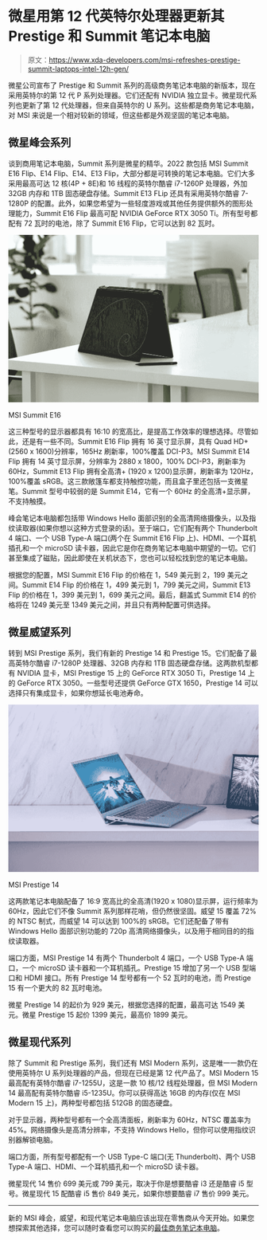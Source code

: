 # 微星用第 12 代英特尔处理器更新其 Prestige 和 Summit 笔记本电脑

> 原文：<https://www.xda-developers.com/msi-refreshes-prestige-summit-laptops-intel-12h-gen/>

微星公司宣布了 Prestige 和 Summit 系列的高级商务笔记本电脑的新版本，现在采用英特尔的第 12 代 P 系列处理器。它们还配有 NVIDIA 独立显卡。微星现代系列也更新了第 12 代处理器，但来自英特尔的 U 系列。这些都是商务笔记本电脑，对 MSI 来说是一个相对较新的领域，但这些都是外观坚固的笔记本电脑。

## 微星峰会系列

谈到商用笔记本电脑，Summit 系列是微星的精华。2022 款包括 MSI Summit E16 Flip、E14 Flip、E14、E13 Flip，大部分都是可转换的笔记本电脑。它们大多采用最高可达 12 核(4P + 8E)和 16 线程的英特尔酷睿 i7-1260P 处理器，外加 32GB 内存和 1TB 固态硬盘存储。Summit E13 FLip 还具有采用英特尔酷睿 7-1280P 的配置。此外，如果您希望为一些轻度游戏或其他任务提供额外的图形处理能力，Summit E16 Flip 最高可配 NVIDIA GeForce RTX 3050 Ti。所有型号都配有 72 瓦时的电池，除了 Summit E16 Flip，它可以达到 82 瓦时。

 <picture>![MSI Summit E16 Flip laptop in tent mode on a desk](img/0662d0cd90f94d872205a8dc59cfc34a.png)</picture> 

MSI Summit E16

这三种型号的显示器都具有 16:10 的宽高比，是提高工作效率的理想选择。尽管如此，还是有一些不同。Summit E16 Flip 拥有 16 英寸显示屏，具有 Quad HD+ (2560 x 1600)分辨率，165Hz 刷新率，100%覆盖 DCI-P3。MSI Summit E14 Flip 拥有 14 英寸显示屏，分辨率为 2880 x 1800，100% DCI-P3，刷新率为 60Hz，Summit E13 Flip 拥有全高清+ (1920 x 1200)显示屏，刷新率为 120Hz，100%覆盖 sRGB。这三款敞篷车都支持触控功能，而且盒子里还包括一支微星笔。Summit 型号中较弱的是 Summit E14，它有一个 60Hz 的全高清+显示屏，不支持触摸。

峰会笔记本电脑都包括带 Windows Hello 面部识别的全高清网络摄像头，以及指纹读取器(如果你想以这种方式登录的话)。至于端口，它们配有两个 Thunderbolt 4 端口、一个 USB Type-A 端口(两个在 Summit E16 Flip 上)、HDMI、一个耳机插孔和一个 microSD 读卡器，因此它是你在商务笔记本电脑中期望的一切。它们甚至集成了磁贴，因此即使在关机状态下，您也可以轻松找到您的笔记本电脑。

根据您的配置，MSI Summit E16 Flip 的价格在 1，549 美元到 2，199 美元之间。Summit E14 Flip 的价格在 1，499 美元到 1，799 美元之间，Summit E13 Flip 的价格在 1，399 美元到 1，699 美元之间。最后，翻盖式 Summit E14 的价格将在 1249 美元至 1349 美元之间，并且只有两种配置可供选择。

## 微星威望系列

转到 MSI Prestige 系列，我们有新的 Prestige 14 和 Prestige 15。它们配备了最高英特尔酷睿 i7-1280P 处理器、32GB 内存和 1TB 固态硬盘存储。这两款机型都有 NVIDIA 显卡，MSI Prestige 15 上的 GeForce RTX 3050 Ti，Prestige 14 上的 GeForce RTX 3050。一些型号还提供 GeForce GTX 1650，Prestige 14 可以选择只有集成显卡，如果你想延长电池寿命。

 <picture>![MSI Presting laptop in Bluestone color on a desk and seen from the side](img/9ccc835325a996d262de8ef62f8186da.png)</picture> 

MSI Prestige 14

这两款笔记本电脑配备了 16:9 宽高比的全高清(1920 x 1080)显示屏，运行频率为 60Hz，因此它们不像 Summit 系列那样花哨，但仍然很坚固。威望 15 覆盖 72%的 NTSC 制式，而威望 14 可以达到 100%的 sRGB。它们还配备了带有 Windows Hello 面部识别功能的 720p 高清网络摄像头，以及用于相同目的的指纹读取器。

端口方面，MSI Prestige 14 有两个 Thunderbolt 4 端口，一个 USB Type-A 端口，一个 microSD 读卡器和一个耳机插孔。Prestige 15 增加了另一个 USB 型端口和 HDMI 接口。所有 Prestige 14 型号都有一个 52 瓦时的电池，而 Prestige 15 有一个更大的 82 瓦时电池。

微星 Prestige 14 的起价为 929 美元，根据您选择的配置，最高可达 1549 美元。微星 Prestige 15 起价 1399 美元，最高价 1899 美元。

## 微星现代系列

除了 Summit 和 Prestige 系列，我们还有 MSI Modern 系列，这是唯一一款仍在使用英特尔 U 系列处理器的产品，但现在已经是第 12 代产品了。MSI Modern 15 最高配有英特尔酷睿 i7-1255U，这是一款 10 核/12 线程处理器，但 MSI Modern 14 最高配有英特尔酷睿 i5-1235U。你可以获得高达 16GB 的内存(仅在 MSI Modern 15 上)，两种型号都包括 512GB 的固态硬盘。

对于显示器，两种型号都有一个全高清面板，刷新率为 60Hz，NTSC 覆盖率为 45%。网络摄像头是高清分辨率，不支持 Windows Hello，但你可以使用指纹识别器解锁电脑。

端口方面，所有型号都配有一个 USB Type-C 端口(无 Thunderbolt)、两个 USB Type-A 端口、HDMI、一个耳机插孔和一个 microSD 读卡器。

微星现代 14 售价 699 美元或 799 美元，取决于你是想要酷睿 i3 还是酷睿 i5 型号。微星现代 15 配酷睿 i5 售价 849 美元，如果你想要酷睿 i7 售价 999 美元。

* * *

新的 MSI 峰会，威望，和现代笔记本电脑应该出现在零售商从今天开始。如果您想探索其他选择，您可以随时查看您可以购买的[最佳商务笔记本电脑](https://www.xda-developers.com/best-business-laptops/)。